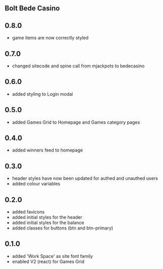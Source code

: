 ## Bolt Bede Casino

## 0.8.0
- game items are now correctly styled

## 0.7.0
- changed sitecode and spine call from mjackpots to bedecasino

## 0.6.0
- added styling to Login modal

## 0.5.0
- added Games Grid to Homepage and Games category pages

## 0.4.0
- added winners feed to homepage

## 0.3.0
- header styles have now been updated for authed and unauthed users
- added colour variables

## 0.2.0
- added favicons
- added initial styles for the header
- added initial styles for the balance
- added classes for buttons (btn and btn-primary)

## 0.1.0
- added 'Work Space' as site font family
- enabled V2 (react) for Games Grid
